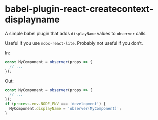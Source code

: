 # babel-plugin-react-createcontext-displayname

A simple babel plugin that adds `displayName` values to `observer` calls.

Useful if you use `mobx-react-lite`. Probably not useful if you don’t.

In:

```typescript
const MyComponent = observer(props => {
  // ...
});
```

Out:

```typescript
const MyComponent = observer(props => {
  // ...
});
if (process.env.NODE_ENV === 'development') {
  MyComponent.displayName = 'observer(MyComponent)';
}
```

